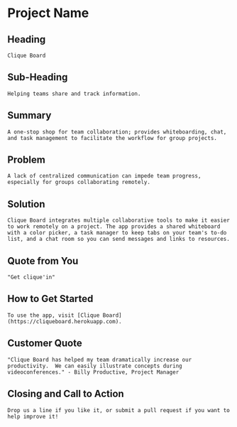 # Project Name #

## Heading ##
  	Clique Board

## Sub-Heading ##
  	Helping teams share and track information.

## Summary ##
  	A one-stop shop for team collaboration; provides whiteboarding, chat, and task management to facilitate the workflow for group projects.

## Problem ##
  	A lack of centralized communication can impede team progress, especially for groups collaborating remotely.

## Solution ##
  	Clique Board integrates multiple collaborative tools to make it easier to work remotely on a project. The app provides a shared whiteboard with a color picker, a task manager to keep tabs on your team's to-do list, and a chat room so you can send messages and links to resources.

## Quote from You ##
  	"Get clique'in"

## How to Get Started ##
  	To use the app, visit [Clique Board](https://cliqueboard.herokuapp.com).

## Customer Quote ##
 	"Clique Board has helped my team dramatically increase our productivity.  We can easily illustrate concepts during videoconferences." - Billy Productive, Project Manager

## Closing and Call to Action ##
    Drop us a line if you like it, or submit a pull request if you want to help improve it!
